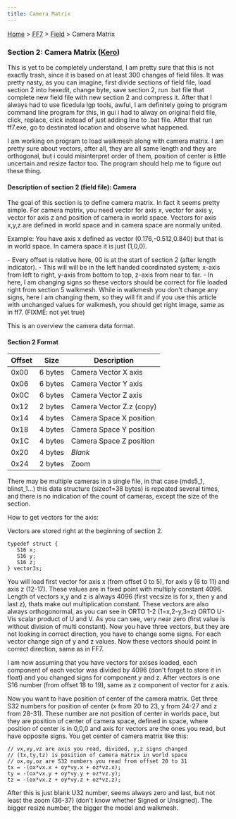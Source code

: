 ```yaml
---
title: Camera Matrix
---
```


[Home](/Main%20Page.md) > [FF7](/FF7.md) > [Field](/FF7/Field.md) > Camera Matrix

### Section 2: Camera Matrix ([Kero][])

This is yet to be completely understand, I am pretty sure that this is
not exactly trash, since it is based on at least 300 changes of field
files. It was pretty nasty, as you can imagine, first divide sections of
field file, load section 2 into hexedit, change byte, save section 2,
run .bat file that complete new field file with new section 2 and
compress it. After that I always had to use ficedula lgp tools, awful, I
am definitely going to program command line program for this, in gui i
had to alway on original field file, click, replace, click instead of
just adding line to .bat file. After that run ff7.exe, go to destinated
location and observe what happened.

I am working on program to load walkmesh along with camera matrix. I am
pretty sure about vectors, after all, they are all same length and they
are orthogonal, but i could misinterpret order of them, position of
center is little uncertain and resize factor too. The program should
help me to figure out these thing.

#### Description of section 2 (field file): Camera

The goal of this section is to define camera matrix. In fact it seems
pretty simple. For camera matrix, you need vector for axis x, vector for
axis y, vector for axis z and position of camera in world space. Vectors
for axis x,y,z are defined in world space and in camera space are
normally united.

Example: You have axis x defined as vector (0.176,-0.512,0.840) but that
is in world space. In camera space it is just (1,0,0).

\- Every offset is relative here, 00 is at the start of section 2 (after
length indicator). - This will will be in the left handed coordinated
system; x-axis from left to right, y-axis from bottom to top, z-axis
from near to far. - In here, I am changing signs so these vectors should
be correct for file loaded right from section 5 walkmesh. While in
walkmesh you don't change any signs, here I am changing them, so they
will fit and if you use this article with unchanged values for walkmesh,
you should get right image, same as in ff7. (FIXME: not yet true)

This is an overview the camera data format.

#### Section 2 Format

| Offset | Size    | Description              |
|--------|---------|--------------------------|
| 0x00   | 6 bytes | Camera Vector X axis     |
| 0x06   | 6 bytes | Camera Vector Y axis     |
| 0x0C   | 6 bytes | Camera Vector Z axis     |
| 0x12   | 2 bytes | Camera Vector Z.z (copy) |
| 0x14   | 4 bytes | Camera Space X position  |
| 0x18   | 4 bytes | Camera Space Y position  |
| 0x1C   | 4 bytes | Camera Space Z position  |
| 0x20   | 4 bytes | *Blank*                  |
| 0x24   | 2 bytes | Zoom                     |

There may be multiple cameras in a single file, in that case (mds5\_1,
blinst\_1...) this data structure (sizeof=38 bytes) is repeated several
times, and there is no indication of the count of cameras, except the
size of the section.

How to get vectors for the axis:

Vectors are stored right at the beginning of section 2.

`typedef struct {`  
`   S16 x;`  
`   S16 y;`  
`   S16 z;`  
`} vector3s;`

You will load first vector for axis x (from offset 0 to 5), for axis y
(6 to 11) and axis z (12-17). These values are in fixed point with
multiply constant 4096. Length of vectors x,y and z is always 4096
(first vecsize is for x, then y and last z), thats make out
multiplication constant. These vectors are also always orthogonormal, as
you can see in ORTO 1-2 (1=x,2-y,3=z) ORTO U-Vis scalar product of U and
V. As you can see, very near zero (first value is without division of
multi constant). Now you have three vectors, but they are not looking in
correct direction, you have to change some signs. For each vector change
sign of y and z values. Now these vectors should point in correct
direction, same as in FF7.

I am now assuming that you have vectors for axises loaded, each
component of each vector was divided by 4096 (don't forget to store it
in float) and you changed signs for component y and z. After vectors is
one S16 number (from offset 18 to 19), same as z component of vector for
z axis.

Now you want to have position of center of the camera matrix. Get three
S32 numbers for position of center (x from 20 to 23, y from 24-27 and z
from 28-31). These number are not position of center in worlds pace, but
they are position of center of camera space, defined in space, where
position of center is in 0,0,0 and axis for vectors are the ones you
read, but have opposite signs. You get center of camera matrix like
this:

`// vx,vy,vz are axis you read, divided, y,z signs changed`  
`// (tx,ty,tz) is position of camera matrix in world space`  
`// ox,oy,oz are S32 numbers you read from offset 20 to 31`  
`tx = -(ox*vx.x + oy*vy.x + oz*vz.x);`  
`ty = -(ox*vx.y + oy*vy.y + oz*vz.y);`  
`tz = -(ox*vx.z + oy*vy.z + oz*vz.z);`

After this is just blank U32 number, seems always zero and last, but not
least the zoom (36-37) (don't know whether Signed or Unsigned). The
bigger resize number, the bigger the model and walkmesh.

  [Kero]: /User:Kero.md "wikilink"
